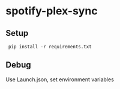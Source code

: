 # spotify-plex-sync

## Setup

` pip install -r requirements.txt`

## Debug

Use Launch.json, set environment variables
